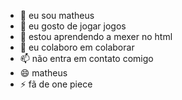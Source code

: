 - 👋 eu sou matheus
- 👀 eu gosto de jogar jogos
- 🌱 estou aprendendo a mexer no html
- 💞️ eu colaboro em colaborar
- 📫 não entra em contato comigo
- 😄 matheus
- ⚡ fã de one piece

<!---
vznkkj021/vznkkj021 is a ✨ special ✨ repository because its `README.md` (this file) appears on your GitHub profile.
You can click the Preview link to take a look at your changes.
--->
